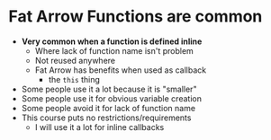# Fat Arrow Functions are common

- **Very common when a function is defined inline**
  - Where lack of function name isn't problem
  - Not reused anywhere
  - Fat Arrow has benefits when used as callback
    - the `this` thing
- Some people use it a lot because it is "smaller"
- Some people use it for obvious variable creation
- Some people avoid it for lack of function name
- This course puts no restrictions/requirements
  - I will use it a lot for inline callbacks
